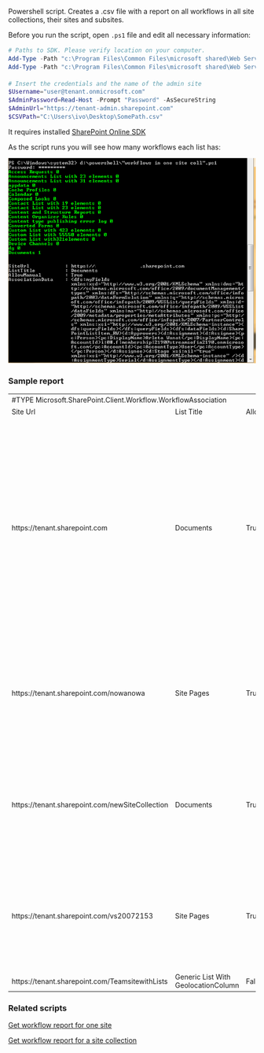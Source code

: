 Powershell script. Creates a .csv file with a report on all workflows in all site collections, their sites and subsites.

Before you run the script, open ```.ps1``` file and edit all necessary information:

```PowerShell
# Paths to SDK. Please verify location on your computer. 
Add-Type -Path "c:\Program Files\Common Files\microsoft shared\Web Server Extensions\15\ISAPI\Microsoft.SharePoint.Client.dll"  
Add-Type -Path "c:\Program Files\Common Files\microsoft shared\Web Server Extensions\15\ISAPI\Microsoft.SharePoint.Client.Runtime.dll"  
 
# Insert the credentials and the name of the admin site 
$Username="user@tenant.onmicrosoft.com" 
$AdminPassword=Read-Host -Prompt "Password" -AsSecureString 
$AdminUrl="https://tenant-admin.sharepoint.com" 
$CSVPath="C:\Users\ivo\Desktop\SomePath.csv"
``` 

It requires installed  [SharePoint Online SDK](https://www.microsoft.com/en-us/download/details.aspx?id=42038)

As the script runs you will see how many workflows each list has:

<img src="../Get workflow report for all site collections/wf1.png" width="850">

### Sample report

<table>
 
<colgroup><col width="357"><col width="72" span="25"></colgroup>
<tbody>
<tr height="19">
<td colspan="3" width="501" height="19">#TYPE Microsoft.SharePoint.Client.Workflow.WorkflowAssociation</td>
<td width="72">&nbsp;</td>
<td width="72">&nbsp;</td>
<td width="72">&nbsp;</td>
<td width="72">&nbsp;</td>
<td width="72">&nbsp;</td>
<td width="72">&nbsp;</td>
<td width="72">&nbsp;</td>
<td width="72">&nbsp;</td>
<td width="72">&nbsp;</td>
<td width="72">&nbsp;</td>
<td width="72">&nbsp;</td>
<td width="72">&nbsp;</td>
<td width="72">&nbsp;</td>
<td width="72">&nbsp;</td>
<td width="72">&nbsp;</td>
<td width="72">&nbsp;</td>
<td width="72">&nbsp;</td>
<td width="72">&nbsp;</td>
<td width="72">&nbsp;</td>
<td width="72">&nbsp;</td>
<td width="72">&nbsp;</td>
<td width="72">&nbsp;</td>
<td width="72">&nbsp;</td>
</tr>
<tr height="19">
<td height="19">Site Url</td>
<td>List Title</td>
<td>AllowManual</td>
<td>AssociationData</td>
<td>AutoStartChange</td>
<td>AutoStartCreate</td>
<td>BaseId</td>
<td>Created</td>
<td>Description</td>
<td>Enabled</td>
<td>HistoryListTitle</td>
<td>Id</td>
<td>InstantiationUrl</td>
<td>InternalName</td>
<td>IsDeclarative</td>
<td>ListId</td>
<td>Modified</td>
<td>Name</td>
<td>TaskListTitle</td>
<td>WebId</td>
<td>Context</td>
<td>Tag</td>
<td>Path</td>
<td>ObjectVersion</td>
<td>ServerObjectIsNull</td>
<td>TypedObject</td>
</tr>
<tr height="19">
<td height="19">https://tenant.sharepoint.com</td>
<td>Documents</td>
<td>True</td>
<td>&lt;dfs:myFields xmlns:xsd="http://www.w3.org/2001/XMLSchema" xmlns:dms="http://schemas.microsoft.com/office/2009/documentManagement/types" xmlns:dfs="http://schemas.microsoft.com/office/infopath/2003/dataFormSolution" xmlns:q="http://schemas.microsoft.com/office/infopath/2009/WSSList/queryFields"
 xmlns:d="http://schemas.microsoft.com/office/infopath/2009/WSSList/dataFields" xmlns:ma="http://schemas.microsoft.com/office/2009/metadata/properties/metaAttributes" xmlns:pc="http://schemas.microsoft.com/office/infopath/2007/PartnerControls" xmlns:xsi="http://www.w3.org/2001/XMLSchema-instance"&gt;&lt;dfs:queryFields&gt;&lt;/dfs:queryFields&gt;&lt;dfs:dataFields&gt;&lt;d:SharePointListItem_RW&gt;&lt;d:Approvers&gt;&lt;d:Assignment&gt;&lt;d:Assignee&gt;&lt;pc:Person&gt;&lt;pc:DisplayName&gt;Arleta
 Wanat&lt;/pc:DisplayName&gt;&lt;pc:AccountId&gt;i:0#.f|membership|2190@tenant.onmicrosoft.com&lt;/pc:AccountId&gt;&lt;pc:AccountType&gt;User&lt;/pc:AccountType&gt;&lt;/pc:Person&gt;&lt;/d:Assignee&gt;&lt;d:Stage xsi:nil="true" xmlns:xsi="http://www.w3.org/2001/XMLSchema-instance"
 /&gt;&lt;d:AssignmentType&gt;Serial&lt;/d:AssignmentType&gt;&lt;/d:Assignment&gt;&lt;d:Assignment&gt;&lt;d:Assignee&gt;&lt;pc:Person&gt;&lt;pc:DisplayName&gt;Arleta Wanat&lt;/pc:DisplayName&gt;&lt;pc:AccountId&gt;i:0#.f|membership|2190@tenant.onmicrosoft.com&lt;/pc:AccountId&gt;&lt;pc:AccountType&gt;User&lt;/pc:AccountType&gt;&lt;/pc:Person&gt;&lt;/d:Assignee&gt;&lt;d:Stage
 xsi:nil="true" /&gt;&lt;d:AssignmentType&gt;Serial&lt;/d:AssignmentType&gt;&lt;/d:Assignment&gt;&lt;/d:Approvers&gt;&lt;d:ExpandGroups&gt;true&lt;/d:ExpandGroups&gt;&lt;d:NotificationMessage&gt;hf&lt;/d:NotificationMessage&gt;&lt;d:DueDateforAllTasks xsi:nil="true"
 /&gt;&lt;d:DurationforSerialTasks xsi:nil="true" /&gt;&lt;d:DurationUnits&gt;Day&lt;/d:DurationUnits&gt;&lt;d:CC /&gt;&lt;d:CancelonRejection&gt;false&lt;/d:CancelonRejection&gt;&lt;d:CancelonChange&gt;false&lt;/d:CancelonChange&gt;&lt;d:EnableContentApproval&gt;false&lt;/d:EnableContentApproval&gt;&lt;/d:SharePointListItem_RW&gt;&lt;/dfs:dataFields&gt;&lt;/dfs:myFields&gt;</td>
<td>False</td>
<td>False</td>
<td>8ad4d8f0-93a7-4941-9657-cf3706f00409</td>
<td class="xl65" align="center">########</td>
<td>Routes a document for approval. Approvers can approve or reject the document, reassign the approval task, or request changes to the document.</td>
<td>True</td>
<td>Workflow History</td>
<td>e76e75fe-1622-4c26-a5fa-7e6178c61ae9</td>
<td>_layouts/15/IniWrkflIP.aspx</td>
<td class="xl66" width="72">oo<br>
<br>
&lt;Cfg.d3a8e0e9_03da_4f32_99c9_f778c1d5d560.4.512.&gt;</td>
<td>True</td>
<td>19e3d565-15c5-4a89-b95a-626b48ff0bcc</td>
<td class="xl65" align="center">########</td>
<td>oo</td>
<td>Task List with 14 elements</td>
<td>b05b85f0-c7fe-4646-ac41-4fde2db44f3b</td>
<td colspan="2">Microsoft.SharePoint.Client.ClientContext</td>
<td colspan="2">Microsoft.SharePoint.Client.ObjectPathIdentity</td>
<td>False</td>
<td>Microsoft.SharePoint.Client.Workflow.WorkflowAssociation</td>
</tr>
<tr height="19">
<td height="19">https://tenant.sharepoint.com/nowanowa</td>
<td>Site Pages</td>
<td>True</td>
<td>&nbsp;</td>
<td>True</td>
<td>True</td>
<td>dd19a800-37c1-43c0-816d-f8eb5f4a4145</td>
<td class="xl65" align="center">########</td>
<td>Manages document expiration and retention by allowing participants to decide whether to retain or delete expired documents.</td>
<td>True</td>
<td>Workflow History</td>
<td colspan="2">139a534e-abe6-4862-b19e-895eac1e0cbc</td>
<td>mjyf</td>
<td>False</td>
<td>c6e865a5-b992-4a51-ba25-9ecd76ba336f</td>
<td class="xl65" align="center">########</td>
<td>mjyf</td>
<td>Tasks</td>
<td>0a2bec62-9fd7-44a4-b1bb-eacc553b3cd2</td>
<td colspan="2">Microsoft.SharePoint.Client.ClientContext</td>
<td colspan="2">Microsoft.SharePoint.Client.ObjectPathIdentity</td>
<td>False</td>
<td>Microsoft.SharePoint.Client.Workflow.WorkflowAssociation</td>
</tr>
<tr height="19">
<td height="19">https://tenant.sharepoint.com/newSiteCollection</td>
<td>Documents</td>
<td>True</td>
<td>&nbsp;</td>
<td>True</td>
<td>True</td>
<td>dd19a800-37c1-43c0-816d-f8eb5f4a4145</td>
<td class="xl65" align="center">########</td>
<td>Manages document expiration and retention by allowing participants to decide whether to retain or delete expired documents.</td>
<td>True</td>
<td>Workflow History</td>
<td colspan="2">e9dd54d1-27db-4ca9-8a84-6266ab3e824f</td>
<td>app2</td>
<td>False</td>
<td>62a23f97-fe21-4142-b485-9805474162b1</td>
<td class="xl65" align="center">########</td>
<td>app2</td>
<td>Tasks</td>
<td>051be499-7633-4837-a3d6-68fc68ca0bcb</td>
<td colspan="2">Microsoft.SharePoint.Client.ClientContext</td>
<td colspan="2">Microsoft.SharePoint.Client.ObjectPathIdentity</td>
<td>False</td>
<td>Microsoft.SharePoint.Client.Workflow.WorkflowAssociation</td>
</tr>
<tr height="19">
<td height="19">https://tenant.sharepoint.com/vs20072153</td>
<td>Site Pages</td>
<td>True</td>
<td>&nbsp;</td>
<td>True</td>
<td>True</td>
<td>dd19a800-37c1-43c0-816d-f8eb5f4a4145</td>
<td class="xl65" align="center">########</td>
<td>Manages document expiration and retention by allowing participants to decide whether to retain or delete expired documents.</td>
<td>True</td>
<td>Workflow History</td>
<td colspan="2">c7cd1221-4dd7-4e0c-953b-aee71519116b</td>
<td>uoiio</td>
<td>False</td>
<td>545e45b7-6c2d-4378-9d23-cd08acf7ce19</td>
<td class="xl65" align="center">########</td>
<td>uoiio</td>
<td>Tasks</td>
<td>d7275f5e-6ec5-4f67-a817-dc3d694027ed</td>
<td colspan="2">Microsoft.SharePoint.Client.ClientContext</td>
<td colspan="2">Microsoft.SharePoint.Client.ObjectPathIdentity</td>
<td>False</td>
<td>Microsoft.SharePoint.Client.Workflow.WorkflowAssociation</td>
</tr>
<tr height="19">
<td height="19">https://tenant.sharepoint.com/TeamsitewithLists</td>
<td>Generic List With GeolocationColumn</td>
<td>False</td>
<td>&nbsp;</td>
</tr>
</tbody>

 </table>

### Related scripts
 

[Get workflow report for one site](https://gallery.technet.microsoft.com/scriptcenter/Get-workflow-report-for-one-a326c22b)

[Get workflow report for a site collection](https://gallery.technet.microsoft.com/scriptcenter/Get-workflow-report-for-a-c9c50672)
